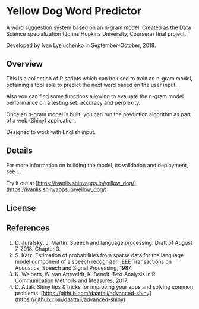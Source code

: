 # Yellow Dog Word Predictor

A word suggestion system based on an n-gram model. Created as the Data Science 
specialization (Johns Hopkins University, Coursera) final project.

Developed by Ivan Lysiuchenko in September-October, 2018.

## Overview

This is a collection of R scripts which can be used to train an n-gram model,
obtaining a tool able to predict the next word based on the user input.

Also you can find some functions allowing to evaluate the n-gram model 
performance on a testing set: accuracy and perplexity.

Once an n-gram model is built, you can run the prediction algorithm as part
of a web (Shiny) application.

Designed to work with English input.

## Details

For more information on building the model, its validation and deployment,
see ...

Try it out at [https://ivanlis.shinyapps.io/yellow_dog/](https://ivanlis.shinyapps.io/yellow_dog/)

## License

## References

1. D. Jurafsky, J. Martin. Speech and language processing. Draft of August 7, 2018. Chapter 3.
2. S. Katz. Estimation of probabilities from sparse data for the language model component of
a speech recognizer. IEEE Transactions on Acoustics, Speech and Signal Processing, 1987. 
3. K. Welbers, W. van Atteveldt, K. Benoit. Text Analysis in R. Communication Methods and
Measures, 2017.
4. D. Attali. Shiny tips & tricks for improving your apps and solving common problems.
[https://github.com/daattali/advanced-shiny](https://github.com/daattali/advanced-shiny) 
